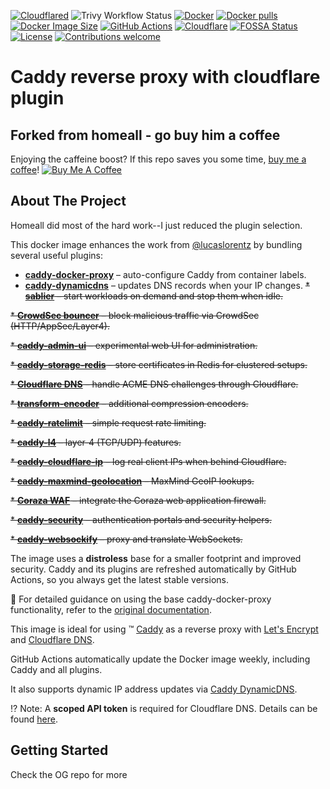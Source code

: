 [![Cloudflared](https://github.com/homeall/caddy-reverse-proxy-cloudflare/workflows/CI/badge.svg)](https://github.com/homeall/caddy-reverse-proxy-cloudflare/actions)
![Trivy Workflow Status](https://github.com/homeall/caddy-reverse-proxy-cloudflare/actions/workflows/security-scan.yml/badge.svg?branch=main)
[![Docker](https://img.shields.io/badge/Docker-2496ED?logo=docker&logoColor=fff)](#) 
[![Docker pulls](https://img.shields.io/docker/pulls/homeall/caddy-reverse-proxy-cloudflare)](https://img.shields.io/docker/pulls/homeall/caddy-reverse-proxy-cloudflare)
[![Docker Image Size](https://img.shields.io/docker/image-size/homeall/caddy-reverse-proxy-cloudflare/latest)](https://hub.docker.com/r/homeall/caddy-reverse-proxy-cloudflare)
[![GitHub Actions](https://img.shields.io/badge/GitHub_Actions-2088FF?logo=github-actions&logoColor=white)](#) 
[![Cloudflare](https://img.shields.io/badge/Cloudflare-F38020?logo=Cloudflare&logoColor=white)](#) 
[![FOSSA Status](https://app.fossa.com/api/projects/git%2Bgithub.com%2Fhomeall%2Fcaddy-reverse-proxy-cloudflare.svg?type=shield&issueType=license)](https://app.fossa.com/projects/git%2Bgithub.com%2Fhomeall%2Fcaddy-reverse-proxy-cloudflare?ref=badge_shield&issueType=license)
[![License](https://img.shields.io/badge/license-MIT-blue.svg)](https://opensource.org/licenses/MIT)
[![Contributions welcome](https://img.shields.io/badge/contributions-welcome-brightgreen.svg?style=flat)](https://ionut.vip)


# Caddy reverse proxy with cloudflare plugin

## Forked from homeall - go buy him a coffee
Enjoying the caffeine boost? If this repo saves you some time, [buy me a coffee](https://buymeacoffee.com/homeall)!
[![Buy Me A Coffee](https://img.shields.io/badge/Buy%20Me%20a%20Coffee-yellow?logo=buymeacoffee&logoColor=white)](https://buymeacoffee.com/homeall)

<!-- ABOUT THE PROJECT -->
## About The Project

Homeall did most of the hard work--I just reduced the plugin selection. 

This docker image enhances the work from [@lucaslorentz](https://github.com/lucaslorentz/caddy-docker-proxy) by bundling several useful plugins:
* **[caddy-docker-proxy](https://github.com/lucaslorentz/caddy-docker-proxy)** – auto-configure Caddy from container labels.
* **[caddy-dynamicdns](https://github.com/mholt/caddy-dynamicdns)** – updates DNS records when your IP changes.
~~* **[sablier](https://github.com/sablierapp/sablier)** – start workloads on demand and stop them when idle.~~

~~* **[CrowdSec bouncer](https://github.com/hslatman/caddy-crowdsec-bouncer)** – block malicious traffic via CrowdSec (HTTP/AppSec/Layer4).~~

~~* **[caddy-admin-ui](https://github.com/gsmlg-dev/caddy-admin-ui)** – experimental web UI for administration.~~

~~* **[caddy-storage-redis](https://github.com/pberkel/caddy-storage-redis)** – store certificates in Redis for clustered setups.~~

~~* **[Cloudflare DNS](https://github.com/caddy-dns/cloudflare)** – handle ACME DNS challenges through Cloudflare.~~

~~* **[transform-encoder](https://github.com/caddyserver/transform-encoder)** – additional compression encoders.~~

~~* **[caddy-ratelimit](https://github.com/mholt/caddy-ratelimit)** – simple request rate limiting.~~

~~* **[caddy-l4](https://github.com/mholt/caddy-l4)** – layer‑4 (TCP/UDP) features.~~

~~* **[caddy-cloudflare-ip](https://github.com/WeidiDeng/caddy-cloudflare-ip)** – log real client IPs when behind Cloudflare.~~

~~* **[caddy-maxmind-geolocation](https://github.com/porech/caddy-maxmind-geolocation)** – MaxMind GeoIP lookups.~~

~~* **[Coraza WAF](https://github.com/corazawaf/coraza-caddy)** – integrate the Coraza web application firewall.~~

~~* **[caddy-security](https://github.com/greenpau/caddy-security)** – authentication portals and security helpers.~~

~~* **[caddy-websockify](https://github.com/hadi77ir/caddy-websockify)** – proxy and translate WebSockets.~~


The image uses a **distroless** base for a smaller footprint and improved security. Caddy and its plugins are refreshed automatically by GitHub Actions, so you always get the latest stable versions.

:notebook_with_decorative_cover: For detailed guidance on using the base caddy-docker-proxy functionality, refer to the [original documentation](https://github.com/lucaslorentz/caddy-docker-proxy).

This image is ideal for using :tm: [Caddy](https://caddyserver.com/) as a reverse proxy with [Let's Encrypt](https://letsencrypt.org/) and [Cloudflare DNS](https://www.cloudflare.com/dns/).

GitHub Actions automatically update the Docker image weekly, including Caddy and all plugins.

It also supports dynamic IP address updates via [Caddy DynamicDNS](https://github.com/mholt/caddy-dynamicdns).

:interrobang: Note: A **scoped API token** is required for Cloudflare DNS. Details can be found [here](https://github.com/libdns/cloudflare#authenticating).


<!-- GETTING STARTED -->
## Getting Started

Check the OG repo for more
